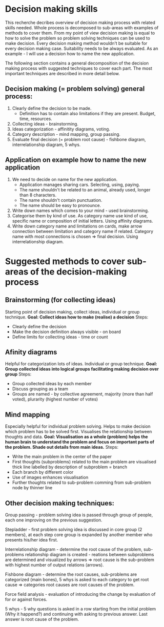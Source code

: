 # Decision making skills

This recherche decribes overview of decision making process with related skills needed. Whole process is decomposed to sub-areas with examples of methods to cover them.
From my point of view decision making is equal to how to solve the problem so problem solving techniques can be used to make decision.
Every decision making method wouldn't be suitable for every decision making case. Suitability needs to be always evaluated.
As an example - I will use a decision how to name the new application.

The following section contains a general decomposition of the decision making process with suggested techniques to cover each part. The most important techniques are described in more detail below.

## Decision making (= problem solving) general process:
1. Clearly define the decision to be made.
   * Definition has to contain also limitations if they are present. Budget, time, resources.
3. Collecting ideas - brainstorming.
4. Ideas categorization - affinitity diagrams, voting.
5. Category description - mind mapping, group passing.
6. Evaluate final decision (= problem root cause) - fishbone diagram, interrelationship diagram, 5 whys.

## Application on example how to name the new application
1. We need to decide on name for the new application.
    * Application manages sharing cars. Selecting, using, paying.
    * The name shouldn't be related to an animal, already used, longer than 8 characters.
    * The name shouldn't contain punctuation.
    * The name should be easy to pronounce.
2. Write down names which comes to your mind - used brainstorming.
3. Categorise them by kind of use. As category name use kind of use, specific name or composition of initial letters. Using affinity diagrams.
4. Write down category name and limitations on cards, make arrow connection between limitation and category name if related. Category name with most connections is chosen => final decision. Using interrelationship diagram.

# Suggested methods to cover sub-areas of the decision-making process

## Brainstorming (for collecting ideas)
Starting point of decision making, collect ideas, individual or group technique.
**Goal: Collect ideas how to make (realise) a decision**
Steps:
* Clearly define the decision
* Make the decision definition always visible - on board
* Define limits for collecting ideas - time or count

## Afinity diagrams
Helpful for categorization lots of ideas. Individual or group technique.
**Goal: Group collected ideas into logical groups facilitating making decision over group**
Steps:
* Group collected ideas by each member
* Discuss grouping as a team
* Groups are named - by collective agreement, majority (more than half voted), plurarity (highest number of votes)

## Mind mapping
Especially helpful for individual problem solving. Helps to make decision which problem has to be solved first. Visualises the relationship between thoughts and data.
**Goal: Visualisation as a whole (problem) helps the human brain to understand the problem and focus on important parts of the problem. Shade out details from main ideas.**
Steps:
* Write the main problem in the center of the paper
* First thoughts (subproblems) related to the main problem are visualised thick line labelled by description of subproblem = branch
* Each branch by different color
* Use of images enhances visualisation
* Further thoughts related to sub-problem comming from sub-problem node by thinner line

## Other decision making techniques:
Group passing - problem solving idea is passed through group of people, each one improving on the previous suggestion.

Stepladder - first problem solving idea is discussed in core group (2 members), at each step core group is expanded by another member who presents his/her idea first.

Interrelationship diagram - determine the root cause of the problem, sub-problems relationship diagram is created - reations between subproblems are determined and visualized by arrows => root cause is the sub-problem with highest number of output relations (arrows).

Fishbone diagram - determine the root causes, sub-problems are categorized (main bones), 5 whys is asked to each category to get root cause => categories root causes are root causes of the problem.

Force field analysis - evaluation of introducing the change by evaluation of for or against forces.

5 whys - 5 why questions is asked in a row starting from the initial problem (Why it happend?) and continuing with asking to previous answer. Last answer is root cause of the problem.

